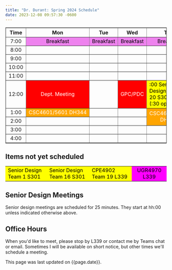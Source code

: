 ```yaml
---
title: "Dr. Durant: Spring 2024 Schedule"
date: 2023-12-08 09:57:30 -0600
---
```


<style type="text/css">
td         { text-align: center;                      }
td.am      { background-color: red;     color: white; }
td.cpe4902 { background-color: yellow;  color: black; text-align: left; }
td.csc4601 { background-color: orange;  color: white; }
td.ugr4970 { background-color: magenta; color: black; }
td.lunch   { background-color: violet;  color: black; }
</style>

<div align="center">
<table border>
<tr><th>Time</th>   <th>Mon</th>                                        <th>Tue</th>                        <th>Wed</th>                        <th>Thu</th>                                                            <th>Fri</th>                                        </tr>
<tr><td>7:00</td>   <td class="lunch">Breakfast</td>                    <td class="lunch">Breakfast</td>    <td class="lunch">Breakfast</td>    <td class="lunch">Breakfast</td>                                        <td class="lunch">Breakfast</td>                    </tr>
<tr><td>8:00</td>   <td>&nbsp;</td>                                     <td>&nbsp;</td>                     <td>&nbsp;</td>                     <td>&nbsp;</td>                                                         <td>&nbsp;</td>                                     </tr>
<tr><td>9:00</td>   <td>&nbsp;</td>                                     <td>&nbsp;</td>                     <td>&nbsp;</td>                     <td>&nbsp;</td>                                                         <td>&nbsp;</td>                                     </tr>
<tr><td>10:00</td>  <td>&nbsp;</td>                                     <td>&nbsp;</td>                     <td>&nbsp;</td>                     <td>&nbsp;</td>                                                         <td>&nbsp;</td>                                     </tr>
<tr><td>11:00</td>  <td>&nbsp;</td>                                     <td>&nbsp;</td>                     <td>&nbsp;</td>                     <td>&nbsp;</td>                                                         <td>&nbsp;</td>                                     </tr>
<tr><td>12:00</td>  <td class="am">Dept. Meeting</td>                   <td>&nbsp;</td>                     <td class="am">GPC/PDC</td>         <td class="cpe4902">:00 Senior Design Team 20 S301<br/>(:30 open)</td>  <td>&nbsp;</td>                                     </tr>
<tr><td>1:00</td>   <td class="csc4601">CSC4601/5601&nbsp;DH344</td>    <td>&nbsp;</td>                     <td>&nbsp;</td>                     <td rowspan="2" class="csc4601">CSC4601/5601<br/>DH344</td>             <td class="csc4601">CSC4601/5601&nbsp;DH344</td>    </tr>
<tr><td>2:00</td>   <td>&nbsp;</td>                                     <td>&nbsp;</td>                     <td>&nbsp;</td>                                                                                             <td>&nbsp;</td>                                     </tr>
<tr><td>3:00</td>   <td>&nbsp;</td>                                     <td>&nbsp;</td>                     <td>&nbsp;</td>                     <td>&nbsp;</td>                                                         <td>&nbsp;</td>                                     </tr>
<tr><td>4:00</td>   <td>&nbsp;</td>                                     <td>&nbsp;</td>                     <td>&nbsp;</td>                     <td>&nbsp;</td>                                                         <td>&nbsp;</td>                                     </tr>
</table>
</div>

## Items not yet scheduled
<table><tr>
<td class="cpe4902">Senior Design Team 1 S301</td>
<td class="cpe4902">Senior Design Team 16 S301</td>
<td class="cpe4902">CPE4902 Team 19 L339</td>
<td class="ugr4970">UGR4970 L339</td>
</tr></table>

## Senior Design Meetings
Senior design meetings are scheduled for 25 minutes. They start at hh:00 unless indicated otherwise above.

## Office Hours
When you'd like to meet, please stop by L339 or contact me by Teams chat or email. Sometimes I will be available on short notice, but other times we'll schedule a meeting.

This page was last updated on {{page.date}}.
